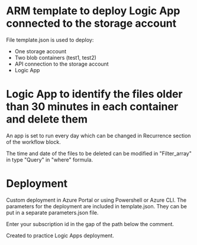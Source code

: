 # ARM template to deploy Logic App connected to the storage account

File template.json is used to deploy:
- One storage account
- Two blob containers (test1, test2)
- API connection to the storage account
- Logic App

# Logic App to identify the files older than 30 minutes in each container and delete them

An app is set to run every day which can be changed in Recurrence section of the workflow block.

The time and date of the files to be deleted can be modified in "Filter_array" in type "Query" in "where" formula.

# Deployment

Custom deployment in Azure Portal or using Powershell or Azure CLI. The parameters for the deployment are included in template.json. They can be put in a separate parameters.json file.

Enter your subscription id in the gap of the path below the comment.

Created to practice Logic Apps deployment.